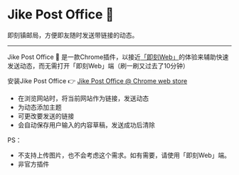 # Jike Post Office 🏤

即刻镇邮局，方便即友随时发送带链接的动态。

----

Jike Post Office 🏤 是一款Chrome插件，以接近[「即刻Web」](http://web.okjike.com)的体验来辅助快速发送动态，而无需打开「即刻Web」端（刷一刷又过去了10分钟）

安装Jike Post Office 👉 [Jike Post Office @ Chrome web store](https://chrome.google.com/webstore/detail/jike-post-office/eojcocifcbbffhcfjpcdmfmffpolaaco)

- 在浏览网站时，将当前网站作为链接，发送动态
- 为动态添加主题
- 可更改要发送的链接
- 会自动保存用户输入的内容草稿，发送成功后清除

PS：

- 不支持上传图片，也不会考虑这个需求。如有需要，请使用「即刻Web」端。
- 非官方插件